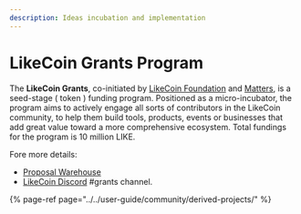 ```yaml
---
description: Ideas incubation and implementation
---
```


# LikeCoin Grants Program

The **LikeCoin Grants**, co-initiated by [LikeCoin Foundation](https://like.co/) and [Matters](https://matters.news/), is a seed-stage \( token \) funding program. Positioned as a micro-incubator, the program aims to actively engage all sorts of contributors in the LikeCoin community, to help them build tools, products, events or businesses that add great value toward a more comprehensive ecosystem. Total fundings for the program is 10 million LIKE. 

Fore more details:

* [Proposal Warehouse](https://www.notion.so/893cdd65f9f34851a92ca99e0cd969d0?v=d2f6efe098f64b68a9c21f239f1c90f4)
* [LikeCoin Discord](https://discord.com/invite/W4DQ6peZZZ) \#grants channel.

{% page-ref page="../../user-guide/community/derived-projects/" %}







### 


